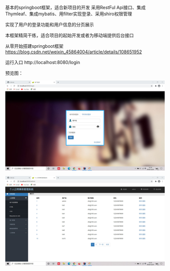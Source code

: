 基本的springboot框架，适合新项目的开发 采用RestFul Api接口、集成Thymleaf、集成mybatis、用filter实现登录、采用shiro权限管理

实现了用户的登录功能和用户信息的分页展示

本框架精简干练，适合项目的起始开发或者为移动端提供后台接口

从零开始搭建springboot框架 https://blog.csdn.net/weixin_45864004/article/details/108651952

运行入口 http://localhost:8080/login

预览图：

![image](https://github.com/KakarottoCui/cfbspringboot/blob/master/src/main/resources/static/image/11.jpg)

![image](https://github.com/KakarottoCui/cfbspringboot/blob/master/src/main/resources/static/image/12.jpg)
